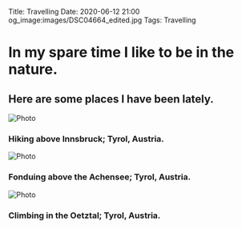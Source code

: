 Title: Travelling
Date: 2020-06-12 21:00
og_image:images/DSC04664_edited.jpg
Tags: Travelling

# In my spare time I like to be in the nature.
## Here are some places I have been lately.


![Photo]({attach}/images/IMG_20191110_170235_crop.jpg)
### Hiking above Innsbruck; Tyrol, Austria.

![Photo]({attach}/images/IMG_20170908_182103_edited_1.jpg)
### Fonduing above the Achensee; Tyrol, Austria.

![Photo]({attach}/images/IMG_20180926_185843_edited_1.jpg)
### Climbing in the Oetztal; Tyrol, Austria.

